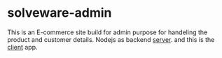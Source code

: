 # solveware-admin
 This is an E-commerce site build for admin purpose for handeling the product and customer details. Nodejs as backend [server](https://github.com/upgrade129/solveware-server).
 and this is the [client](https://github.com/upgrade129/solveware-client) app.
